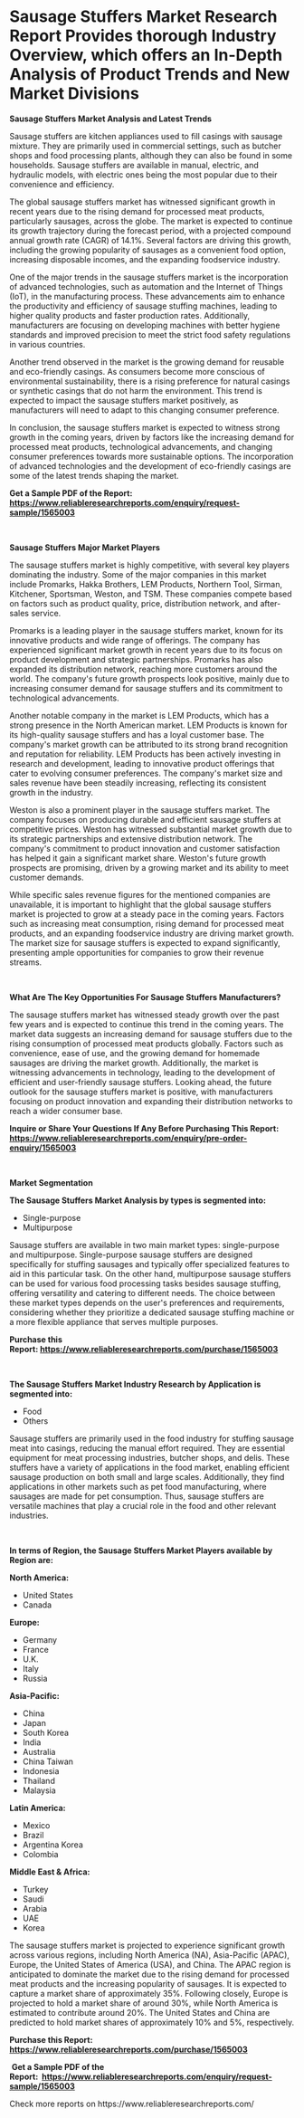 <p><h1>Sausage Stuffers Market Research Report Provides thorough Industry Overview, which offers an In-Depth Analysis of Product Trends and New Market Divisions</h1></p><p><strong>Sausage Stuffers Market Analysis and Latest Trends</strong></p>
<p><p>Sausage stuffers are kitchen appliances used to fill casings with sausage mixture. They are primarily used in commercial settings, such as butcher shops and food processing plants, although they can also be found in some households. Sausage stuffers are available in manual, electric, and hydraulic models, with electric ones being the most popular due to their convenience and efficiency.</p><p>The global sausage stuffers market has witnessed significant growth in recent years due to the rising demand for processed meat products, particularly sausages, across the globe. The market is expected to continue its growth trajectory during the forecast period, with a projected compound annual growth rate (CAGR) of 14.1%. Several factors are driving this growth, including the growing popularity of sausages as a convenient food option, increasing disposable incomes, and the expanding foodservice industry.</p><p>One of the major trends in the sausage stuffers market is the incorporation of advanced technologies, such as automation and the Internet of Things (IoT), in the manufacturing process. These advancements aim to enhance the productivity and efficiency of sausage stuffing machines, leading to higher quality products and faster production rates. Additionally, manufacturers are focusing on developing machines with better hygiene standards and improved precision to meet the strict food safety regulations in various countries.</p><p>Another trend observed in the market is the growing demand for reusable and eco-friendly casings. As consumers become more conscious of environmental sustainability, there is a rising preference for natural casings or synthetic casings that do not harm the environment. This trend is expected to impact the sausage stuffers market positively, as manufacturers will need to adapt to this changing consumer preference.</p><p>In conclusion, the sausage stuffers market is expected to witness strong growth in the coming years, driven by factors like the increasing demand for processed meat products, technological advancements, and changing consumer preferences towards more sustainable options. The incorporation of advanced technologies and the development of eco-friendly casings are some of the latest trends shaping the market.</p></p>
<p><strong>Get a Sample PDF of the Report:&nbsp; <a href="https://www.reliableresearchreports.com/enquiry/request-sample/1565003">https://www.reliableresearchreports.com/enquiry/request-sample/1565003</a></strong></p>
<p>&nbsp;</p>
<p><strong>Sausage Stuffers Major Market Players</strong></p>
<p><p>The sausage stuffers market is highly competitive, with several key players dominating the industry. Some of the major companies in this market include Promarks, Hakka Brothers, LEM Products, Northern Tool, Sirman, Kitchener, Sportsman, Weston, and TSM. These companies compete based on factors such as product quality, price, distribution network, and after-sales service.</p><p>Promarks is a leading player in the sausage stuffers market, known for its innovative products and wide range of offerings. The company has experienced significant market growth in recent years due to its focus on product development and strategic partnerships. Promarks has also expanded its distribution network, reaching more customers around the world. The company's future growth prospects look positive, mainly due to increasing consumer demand for sausage stuffers and its commitment to technological advancements.</p><p>Another notable company in the market is LEM Products, which has a strong presence in the North American market. LEM Products is known for its high-quality sausage stuffers and has a loyal customer base. The company's market growth can be attributed to its strong brand recognition and reputation for reliability. LEM Products has been actively investing in research and development, leading to innovative product offerings that cater to evolving consumer preferences. The company's market size and sales revenue have been steadily increasing, reflecting its consistent growth in the industry.</p><p>Weston is also a prominent player in the sausage stuffers market. The company focuses on producing durable and efficient sausage stuffers at competitive prices. Weston has witnessed substantial market growth due to its strategic partnerships and extensive distribution network. The company's commitment to product innovation and customer satisfaction has helped it gain a significant market share. Weston's future growth prospects are promising, driven by a growing market and its ability to meet customer demands.</p><p>While specific sales revenue figures for the mentioned companies are unavailable, it is important to highlight that the global sausage stuffers market is projected to grow at a steady pace in the coming years. Factors such as increasing meat consumption, rising demand for processed meat products, and an expanding foodservice industry are driving market growth. The market size for sausage stuffers is expected to expand significantly, presenting ample opportunities for companies to grow their revenue streams.</p></p>
<p>&nbsp;</p>
<p><strong>What Are The Key Opportunities For Sausage Stuffers Manufacturers?</strong></p>
<p><p>The sausage stuffers market has witnessed steady growth over the past few years and is expected to continue this trend in the coming years. The market data suggests an increasing demand for sausage stuffers due to the rising consumption of processed meat products globally. Factors such as convenience, ease of use, and the growing demand for homemade sausages are driving the market growth. Additionally, the market is witnessing advancements in technology, leading to the development of efficient and user-friendly sausage stuffers. Looking ahead, the future outlook for the sausage stuffers market is positive, with manufacturers focusing on product innovation and expanding their distribution networks to reach a wider consumer base.</p></p>
<p><strong>Inquire or Share Your Questions If Any Before Purchasing This Report: <a href="https://www.reliableresearchreports.com/enquiry/pre-order-enquiry/1565003">https://www.reliableresearchreports.com/enquiry/pre-order-enquiry/1565003</a></strong></p>
<p>&nbsp;</p>
<p><strong>Market Segmentation</strong></p>
<p><strong>The Sausage Stuffers Market Analysis by types is segmented into:</strong></p>
<p><ul><li>Single-purpose</li><li>Multipurpose</li></ul></p>
<p><p>Sausage stuffers are available in two main market types: single-purpose and multipurpose. Single-purpose sausage stuffers are designed specifically for stuffing sausages and typically offer specialized features to aid in this particular task. On the other hand, multipurpose sausage stuffers can be used for various food processing tasks besides sausage stuffing, offering versatility and catering to different needs. The choice between these market types depends on the user's preferences and requirements, considering whether they prioritize a dedicated sausage stuffing machine or a more flexible appliance that serves multiple purposes.</p></p>
<p><strong>Purchase this Report:&nbsp;<a href="https://www.reliableresearchreports.com/purchase/1565003">https://www.reliableresearchreports.com/purchase/1565003</a></strong></p>
<p>&nbsp;</p>
<p><strong>The Sausage Stuffers Market Industry Research by Application is segmented into:</strong></p>
<p><ul><li>Food</li><li>Others</li></ul></p>
<p><p>Sausage stuffers are primarily used in the food industry for stuffing sausage meat into casings, reducing the manual effort required. They are essential equipment for meat processing industries, butcher shops, and delis. These stuffers have a variety of applications in the food market, enabling efficient sausage production on both small and large scales. Additionally, they find applications in other markets such as pet food manufacturing, where sausages are made for pet consumption. Thus, sausage stuffers are versatile machines that play a crucial role in the food and other relevant industries.</p></p>
<p>&nbsp;</p>
<p><strong>In terms of Region, the Sausage Stuffers Market Players available by Region are:</strong></p>
<p>
    <p> <strong> North America: </strong>
        <ul>
            <li>United States</li>
            <li>Canada</li>
        </ul>
        </p> 
    <p> <strong> Europe: </strong>
        <ul>
            <li>Germany</li>
            <li>France</li>
            <li>U.K.</li>
            <li>Italy</li>
            <li>Russia</li>
        </ul>
        </p> 
    <p> <strong> Asia-Pacific: </strong>
        <ul>
            <li>China</li>
            <li>Japan</li>
            <li>South Korea</li>
            <li>India</li>
            <li>Australia</li>
            <li>China Taiwan</li>
            <li>Indonesia</li>
            <li>Thailand</li>
            <li>Malaysia</li>
        </ul>
        </p> 
    <p> <strong> Latin America: </strong>
        <ul>
            <li>Mexico</li>
            <li>Brazil</li>
            <li>Argentina Korea</li>
            <li>Colombia</li>
        </ul>
        </p> 
    <p> <strong> Middle East & Africa: </strong>
        <ul>
            <li>Turkey</li>
            <li>Saudi</li>
            <li>Arabia</li>
            <li>UAE</li>
            <li>Korea</li>
        </ul>
    </p>
    </p>
<p><p>The sausage stuffers market is projected to experience significant growth across various regions, including North America (NA), Asia-Pacific (APAC), Europe, the United States of America (USA), and China. The APAC region is anticipated to dominate the market due to the rising demand for processed meat products and the increasing popularity of sausages. It is expected to capture a market share of approximately 35%. Following closely, Europe is projected to hold a market share of around 30%, while North America is estimated to contribute around 20%. The United States and China are predicted to hold market shares of approximately 10% and 5%, respectively.</p></p>
<p><strong>Purchase this Report: <a href="https://www.reliableresearchreports.com/purchase/1565003">https://www.reliableresearchreports.com/purchase/1565003</a></strong></p>
<p>&nbsp;<strong>Get a Sample PDF of the Report:&nbsp;&nbsp;<a href="https://www.reliableresearchreports.com/enquiry/request-sample/1565003">https://www.reliableresearchreports.com/enquiry/request-sample/1565003</a></strong></p>
<p><strong></strong></p>
<p>Check more reports on https://www.reliableresearchreports.com/</p>